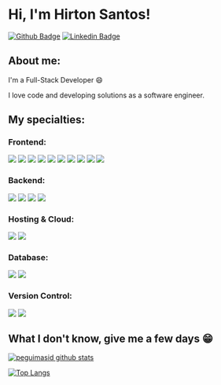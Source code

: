 
# Hi, I'm Hirton Santos!

[![Github Badge](https://img.shields.io/badge/-Github-000?style=flat-square&logo=Github&logoColor=white&link=https://github.com/hirtonsantos)](https://github.com/hirtonsantos)
[![Linkedin Badge](https://img.shields.io/badge/-LinkedIn-blue?style=flat-square&logo=Linkedin&logoColor=white&link=https://www.linkedin.com/in/hirton-silva-evangelista-santos//)](https://www.linkedin.com/in/hirton-silva-evangelista-santos//)


## About me:

I'm a Full-Stack Developer :smile:

I love code and developing solutions as a software engineer.  

## My specialties:

### Frontend: 
<img src="https://img.shields.io/badge/javascript%20-%23323330.svg?&style=for-the-badge&logo=javascript&logoColor=%23F7DF1E"/> <img src="https://img.shields.io/badge/typescript%20-%23007ACC.svg?&style=for-the-badge&logo=typescript&logoColor=white"/> <img src="https://img.shields.io/badge/html5%20-%23E34F26.svg?&style=for-the-badge&logo=html5&logoColor=white"/> <img src="https://img.shields.io/badge/css3%20-%231572B6.svg?&style=for-the-badge&logo=css3&logoColor=white"/> <img src="https://img.shields.io/badge/react%20-%2320232a.svg?&style=for-the-badge&logo=react&logoColor=%2361DAFB"/> <img src="https://img.shields.io/badge/redux%20-%23593d88.svg?&style=for-the-badge&logo=redux&logoColor=white"/> <img src="https://img.shields.io/badge/Chakra--UI-319795?style=for-the-badge&logo=chakra-ui&logoColor=white" /> <img src="https://img.shields.io/badge/Material%20UI-007FFF?style=for-the-badge&logo=mui&logoColor=white" /> <img src="https://img.shields.io/badge/Cypress-17202C?style=for-the-badge&logo=cypress&logoColor=white" /> <img src="https://img.shields.io/badge/Jest-C21325?style=for-the-badge&logo=jest&logoColor=white" /> 

### Backend: 
<img src="https://img.shields.io/badge/Python-FFD43B?style=for-the-badge&logo=python&logoColor=blue"/> <img src="https://img.shields.io/badge/Flask-000000?style=for-the-badge&logo=flask&logoColor=white" /> <img src="https://img.shields.io/badge/Node.js-339933?style=for-the-badge&logo=nodedotjs&logoColor=white" /> <img src="https://img.shields.io/badge/Express.js-000000?style=for-the-badge&logo=express&logoColor=white" />

### Hosting & Cloud: 
<img src="https://img.shields.io/badge/Heroku-430098?style=for-the-badge&logo=heroku&logoColor=white"/> <img src="https://img.shields.io/badge/Vercel-000000?style=for-the-badge&logo=vercel&logoColor=white" /> 

### Database: 
<img src="https://img.shields.io/badge/MongoDB-4EA94B?style=for-the-badge&logo=mongodb&logoColor=white" /> <img src="https://img.shields.io/badge/PostgreSQL-316192?style=for-the-badge&logo=postgresql&logoColor=white" />   

### Version Control: 
<img src="https://img.shields.io/badge/git%20-F05032.svg?&style=for-the-badge&logo=git&logoColor=white"/> <img src="https://img.shields.io/badge/github%20-%23121011.svg?&style=for-the-badge&logo=github&logoColor=white"/>

## What I don't know, give me a few days 😁

[![peguimasid github stats](https://github-readme-stats.vercel.app/api?username=hirtonsantos&show_icons=true&title_color=fff&icon_color=37aaff&text_color=f8f8f2&bg_color=171c25)](https://github.com/hirtonsantos)

[![Top Langs](https://github-readme-stats.vercel.app/api/top-langs/?username=hirtonsantos&layout=compact&title_color=fff&text_color=f8f8f2&hide=java&bg_color=171c24)](https://github.com/hirtonsantos)
